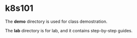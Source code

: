 # k8s101

The **demo** directory is used for class demostration.

The **lab** directory is for lab, and it contains step-by-step guides.

